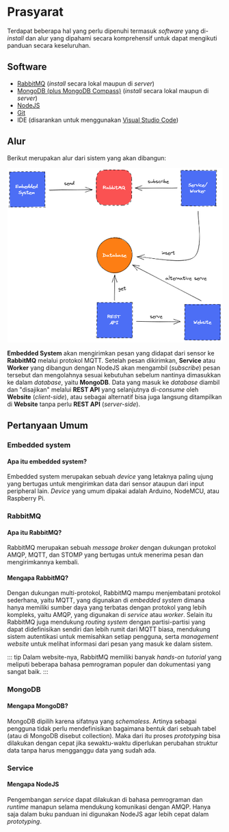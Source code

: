 # Prasyarat

Terdapat beberapa hal yang perlu dipenuhi termasuk _software_ yang di-_install_ dan alur yang dipahami secara komprehensif untuk dapat mengikuti panduan secara keseluruhan.

## Software

- [RabbitMQ](https://rabbitmq.com/) (_install_ secara lokal maupun di _server_)
- [MongoDB (plus MongoDB Compass)](https://www.mongodb.com/) (_install_ secara lokal maupun di _server_)
- [NodeJS](https://nodejs.org/)
- [Git](https://git-scm.com/)
- IDE (disarankan untuk menggunakan [Visual Studio Code](https://code.visualstudio.com/))

## Alur

Berikut merupakan alur dari sistem yang akan dibangun:

![Alur Sistem](./alur.png)

**Embedded System** akan mengirimkan pesan yang didapat dari sensor ke **RabbitMQ** melalui protokol MQTT. Setelah pesan dikirimkan, **Service** atau **Worker** yang dibangun dengan NodeJS akan mengambil (_subscribe_) pesan tersebut dan mengolahnya sesuai kebutuhan sebelum nantinya dimasukkan ke dalam _database_, yaitu **MongoDB**. Data yang masuk ke _database_ diambil dan "disajikan" melalui **REST API** yang selanjutnya di-_consume_ oleh **Website** (_client-side_), atau sebagai alternatif bisa juga langsung ditampilkan di **Website** tanpa perlu **REST API** (_server-side_).

## Pertanyaan Umum

### Embedded system

#### Apa itu embedded system?

Embedded system merupakan sebuah _device_ yang letaknya paling ujung yang bertugas untuk mengirimkan data dari sensor ataupun dari input peripheral lain. _Device_ yang umum dipakai adalah Arduino, NodeMCU, atau Raspberry Pi.

### RabbitMQ

#### Apa itu RabbitMQ?

RabbitMQ merupakan sebuah _message broker_ dengan dukungan protokol AMQP, MQTT, dan STOMP yang bertugas untuk menerima pesan dan mengirimkannya kembali.

#### Mengapa RabbitMQ?

Dengan dukungan multi-protokol, RabbitMQ mampu menjembatani protokol sederhana, yaitu MQTT, yang digunakan di _embedded system_ dimana hanya memiliki sumber daya yang terbatas dengan protokol yang lebih kompleks, yaitu AMQP, yang digunakan di _service_ atau _worker_. Selain itu RabbitMQ juga mendukung _routing system_ dengan partisi-partisi yang dapat didefinisikan sendiri dan lebih rumit dari MQTT biasa, mendukung sistem autentikasi untuk memisahkan setiap pengguna, serta _management website_ untuk melihat informasi dari pesan yang masuk ke dalam sistem.

::: tip
Dalam website-nya, RabbitMQ memiliki banyak _hands-on tutorial_ yang meliputi beberapa bahasa pemrograman populer dan dokumentasi yang sangat baik.
:::

### MongoDB

#### Mengapa MongoDB?

MongoDB dipilih karena sifatnya yang _schemaless_. Artinya sebagai pengguna tidak perlu mendefinisikan bagaimana bentuk dari sebuah tabel (atau di MongoDB disebut collection). Maka dari itu proses _prototyping_ bisa dilakukan dengan cepat jika sewaktu-waktu diperlukan perubahan struktur data tanpa harus mengganggu data yang sudah ada.

### Service

#### Mengapa NodeJS

Pengembangan _service_ dapat dilakukan di bahasa pemrograman dan _runtime_ manapun selama mendukung komunikasi dengan AMQP. Hanya saja dalam buku panduan ini digunakan NodeJS agar lebih cepat dalam _prototyping_.
